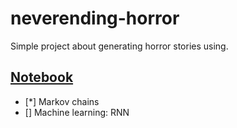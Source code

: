 # neverending-horror
Simple project about generating horror stories using.

## [Notebook](https://github.com/EvilKhaosKat/neverending-horror/blob/master/neverending-horror.ipynb)

- [*] Markov chains
- [] Machine learning: RNN